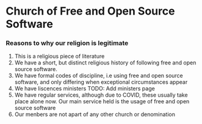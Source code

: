 # Church of Free and Open Source Software
### Reasons to why our religion is legitimate
1. This is a religious piece of literature
1. We have a short, but distinct religious history of following free and open source software.
1. We have formal codes of discipline, i.e using free and open source software, and only differing when exceptional circumstances appear
1. We have liscences ministers TODO: Add ministers page
1. We have regular services, although due to COVID, these usually take place alone now. Our main service held is the usage of free and open source software
1. Our menbers are not apart of any other church or denomination
